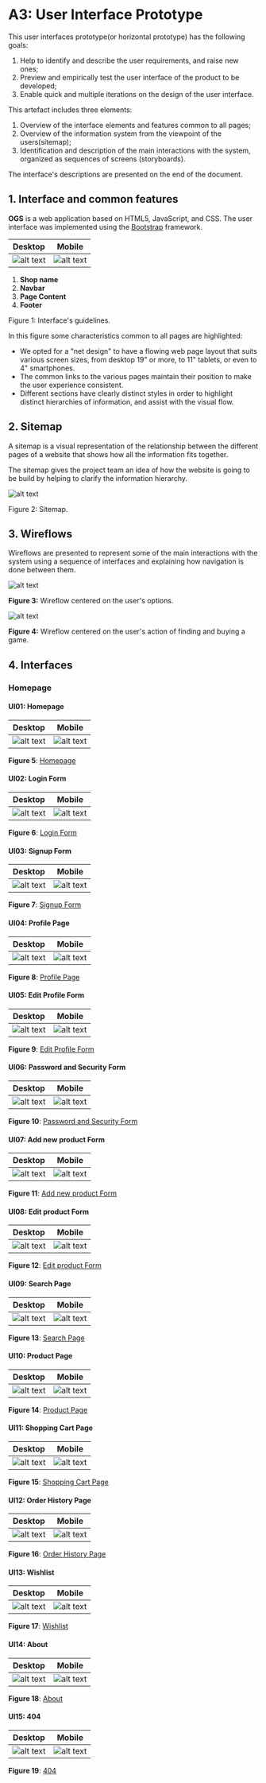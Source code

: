 # A3: User Interface Prototype

This user interfaces prototype(or horizontal prototype) has the following goals:

1. Help to identify and describe the user requirements, and raise new ones;
2. Preview and empirically test the user interface of the product to be developed;
3. Enable quick and multiple iterations on the design of the user interface.

This artefact includes three elements:

1. Overview of the interface elements and features common to all pages;
2. Overview of the information system from the viewpoint of the users(sitemap);
3. Identification and description of the main interactions with the system, organized as sequences of screens (storyboards).

The interface's descriptions are presented on the end of the document.

## 1. Interface and common features

**OGS** is a web application based on HTML5, JavaScript, and CSS. The user interface was implemented using the [Bootstrap](http://getbootstrap.com/) framework.

|                         Desktop                         |                         Mobile                          |
| :-----------------------------------------------------: | :-----------------------------------------------------: |
| ![alt text](https://i.imgur.com/XiDLf82.jpg "Figure 1") | ![alt text](https://i.imgur.com/2VePgp3.jpg "Figure 1") |

1. **Shop name**
2. **Navbar**
3. **Page Content**
4. **Footer**

Figure 1: Interface's guidelines.

In this figure some characteristics common to all pages are highlighted:

-   We opted for a "net design" to have a flowing web page layout that suits various screen sizes, from desktop 19" or more, to 11" tablets, or even to 4" smartphones.
-   The common links to the various pages maintain their position to make the user experience consistent.
-   Different sections have clearly distinct styles in order to highlight distinct hierarchies of information, and assist with the visual flow.

## 2. Sitemap

A sitemap is a visual representation of the relationship between the different pages of a website that shows how all the information fits together.

The sitemap gives the project team an idea of how the website is going to be build by helping to clarify the information hierarchy.

![alt text](https://i.imgur.com/CXKjRhK.jpg "Figure 2")

Figure 2: Sitemap.

## 3. Wireflows

Wireflows are presented to represent some of the main interactions with the system using a sequence of interfaces and explaining how navigation is done between them.

![alt text](https://i.imgur.com/v8dWPkV.png "Figure 3")

**Figure 3:** Wireflow centered on the user's options.

![alt text](https://i.imgur.com/Lmr3UuU.jpg "Figure 4")

**Figure 4:** Wireflow centered on the user's action of finding and buying a game.

## 4. Interfaces

### Homepage

#### UI01: Homepage

|                                              Desktop                                              |                                                  Mobile                                                  |
| :-----------------------------------------------------------------------------------------------: | :------------------------------------------------------------------------------------------------------: |
| ![alt text](https://github.com/nunomiguel22/FEUP-LBAW/tree/master/docs/A3/figure5.jpg "Figure 5") | ![alt text](https://github.com/nunomiguel22/FEUP-LBAW/tree/master/docs/A3/figure5_mobile.jpg "Figure 5") |

**Figure 5**: [Homepage](http://lbaw2156-piu.lbaw-prod.fe.up.pt/)

#### UI02: Login Form

|                                              Desktop                                              |                                                  Mobile                                                  |
| :-----------------------------------------------------------------------------------------------: | :------------------------------------------------------------------------------------------------------: |
| ![alt text](https://github.com/nunomiguel22/FEUP-LBAW/tree/master/docs/A3/figure6.jpg "Figure 6") | ![alt text](https://github.com/nunomiguel22/FEUP-LBAW/tree/master/docs/A3/figure6_mobile.jpg "Figure 6") |

**Figure 6**: [Login Form](http://lbaw2156-piu.lbaw-prod.fe.up.pt/index.php#LoginModal)

#### UI03: Signup Form

|                                              Desktop                                              |                                                  Mobile                                                  |
| :-----------------------------------------------------------------------------------------------: | :------------------------------------------------------------------------------------------------------: |
| ![alt text](https://github.com/nunomiguel22/FEUP-LBAW/tree/master/docs/A3/figure7.jpg "Figure 7") | ![alt text](https://github.com/nunomiguel22/FEUP-LBAW/tree/master/docs/A3/figure7_mobile.jpg "Figure 7") |

**Figure 7**: [Signup Form](http://lbaw2156-piu.lbaw-prod.fe.up.pt/index.php#SignupModal)

#### UI04: Profile Page

|                                              Desktop                                               |                                                  Mobile                                                   |
| :------------------------------------------------------------------------------------------------: | :-------------------------------------------------------------------------------------------------------: |
| ![alt text](https://github.com/nunomiguel22/FEUP-LBAW/tree/master/docs/A3/figure8.jpeg "Figure 8") | ![alt text](https://github.com/nunomiguel22/FEUP-LBAW/tree/master/docs/A3/figure8_mobile.jpeg "Figure 8") |

**Figure 8**: [Profile Page](http://lbaw2156-piu.lbaw-prod.fe.up.pt/profile.php)

#### UI05: Edit Profile Form

|                                              Desktop                                               |                                                  Mobile                                                   |
| :------------------------------------------------------------------------------------------------: | :-------------------------------------------------------------------------------------------------------: |
| ![alt text](https://github.com/nunomiguel22/FEUP-LBAW/tree/master/docs/A3/figure9.jpeg "Figure 9") | ![alt text](https://github.com/nunomiguel22/FEUP-LBAW/tree/master/docs/A3/figure9_mobile.jpeg "Figure 9") |

**Figure 9**: [Edit Profile Form](http://lbaw2156-piu.lbaw-prod.fe.up.pt/account.php#General)

#### UI06: Password and Security Form

|                                               Desktop                                                |                                                   Mobile                                                    |
| :--------------------------------------------------------------------------------------------------: | :---------------------------------------------------------------------------------------------------------: |
| ![alt text](https://github.com/nunomiguel22/FEUP-LBAW/tree/master/docs/A3/figure10.jpeg "Figure 10") | ![alt text](https://github.com/nunomiguel22/FEUP-LBAW/tree/master/docs/A3/figure10_mobile.jpeg "Figure 10") |

**Figure 10**: [Password and Security Form](http://lbaw2156-piu.lbaw-prod.fe.up.pt/account.php#Security)

#### UI07: Add new product Form

|                                               Desktop                                                |                                                   Mobile                                                    |
| :--------------------------------------------------------------------------------------------------: | :---------------------------------------------------------------------------------------------------------: |
| ![alt text](https://github.com/nunomiguel22/FEUP-LBAW/tree/master/docs/A3/figure11.jpeg "Figure 11") | ![alt text](https://github.com/nunomiguel22/FEUP-LBAW/tree/master/docs/A3/figure11_mobile.jpeg "Figure 11") |

**Figure 11**: [Add new product Form](http://lbaw2156-piu.lbaw-prod.fe.up.pt/admin.php#New)

#### UI08: Edit product Form

|                                                 Desktop                                                 |                                                     Mobile                                                     |
| :-----------------------------------------------------------------------------------------------------: | :------------------------------------------------------------------------------------------------------------: |
| ![alt text](https://github.com/nunomiguel22/FEUP-LBAW/tree/master/docs/A3/figure_edit.jpeg "Figure 12") | ![alt text](https://github.com/nunomiguel22/FEUP-LBAW/tree/master/docs/A3/figure_edit_mobile.jpeg "Figure 12") |

**Figure 12**: [Edit product Form](http://lbaw2156-piu.lbaw-prod.fe.up.pt/admin.php#New)

#### UI09: Search Page

|                                               Desktop                                               |                                                   Mobile                                                   |
| :-------------------------------------------------------------------------------------------------: | :--------------------------------------------------------------------------------------------------------: |
| ![alt text](https://github.com/nunomiguel22/FEUP-LBAW/tree/master/docs/A3/figure12.jpg "Figure 13") | ![alt text](https://github.com/nunomiguel22/FEUP-LBAW/tree/master/docs/A3/figure12_mobile.jpg "Figure 13") |

**Figure 13**: [Search Page](http://lbaw2156-piu.lbaw-prod.fe.up.pt/search.php)

#### UI10: Product Page

|                                               Desktop                                               |                                                   Mobile                                                   |
| :-------------------------------------------------------------------------------------------------: | :--------------------------------------------------------------------------------------------------------: |
| ![alt text](https://github.com/nunomiguel22/FEUP-LBAW/tree/master/docs/A3/figure13.jpg "Figure 14") | ![alt text](https://github.com/nunomiguel22/FEUP-LBAW/tree/master/docs/A3/figure13_mobile.jpg "Figure 14") |

**Figure 14**: [Product Page](http://lbaw2156-piu.lbaw-prod.fe.up.pt/product_page.php)

#### UI11: Shopping Cart Page

|                                               Desktop                                                |                                                   Mobile                                                    |
| :--------------------------------------------------------------------------------------------------: | :---------------------------------------------------------------------------------------------------------: |
| ![alt text](https://github.com/nunomiguel22/FEUP-LBAW/tree/master/docs/A3/figure14.jpeg "Figure 15") | ![alt text](https://github.com/nunomiguel22/FEUP-LBAW/tree/master/docs/A3/figure14_mobile.jpeg "Figure 15") |

**Figure 15**: [Shopping Cart Page](http://lbaw2156-piu.lbaw-prod.fe.up.pt/cart.php)

#### UI12: Order History Page

|                                               Desktop                                                |                                                   Mobile                                                    |
| :--------------------------------------------------------------------------------------------------: | :---------------------------------------------------------------------------------------------------------: |
| ![alt text](https://github.com/nunomiguel22/FEUP-LBAW/tree/master/docs/A3/figure15.jpeg "Figure 15") | ![alt text](https://github.com/nunomiguel22/FEUP-LBAW/tree/master/docs/A3/figure15_mobile.jpeg "Figure 16") |

**Figure 16**: [Order History Page](http://lbaw2156-piu.lbaw-prod.fe.up.pt/account.php#History)

#### UI13: Wishlist

|                                               Desktop                                                |                                                   Mobile                                                    |
| :--------------------------------------------------------------------------------------------------: | :---------------------------------------------------------------------------------------------------------: |
| ![alt text](https://github.com/nunomiguel22/FEUP-LBAW/tree/master/docs/A3/figure16.jpeg "Figure 17") | ![alt text](https://github.com/nunomiguel22/FEUP-LBAW/tree/master/docs/A3/figure16_mobile.jpeg "Figure 17") |

**Figure 17**: [Wishlist](http://lbaw2156-piu.lbaw-prod.fe.up.pt/account.php#Wishlist)

#### UI14: About

|                                               Desktop                                               |                                                   Mobile                                                   |
| :-------------------------------------------------------------------------------------------------: | :--------------------------------------------------------------------------------------------------------: |
| ![alt text](https://github.com/nunomiguel22/FEUP-LBAW/tree/master/docs/A3/figure17.jpg "Figure 18") | ![alt text](https://github.com/nunomiguel22/FEUP-LBAW/tree/master/docs/A3/figure17_mobile.jpg "Figure 18") |

**Figure 18**: [About](http://lbaw2156-piu.lbaw-prod.fe.up.pt/about.php)

#### UI15: 404

|                                               Desktop                                               |                                                   Mobile                                                   |
| :-------------------------------------------------------------------------------------------------: | :--------------------------------------------------------------------------------------------------------: |
| ![alt text](https://github.com/nunomiguel22/FEUP-LBAW/tree/master/docs/A3/figure18.jpg "Figure 19") | ![alt text](https://github.com/nunomiguel22/FEUP-LBAW/tree/master/docs/A3/figure18_mobile.jpg "Figure 19") |

**Figure 19**: [404](http://lbaw2156-piu.lbaw-prod.fe.up.pt/404.php)
